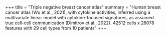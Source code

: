 +++
title = "Triple negative breast cancer atlas"
summary = "Human breast cancer atlas (Wu et al., 2021), with cytokine activities, inferred using a multivariate linear model with cytokine-focused signatures, as assumed true cell-cell communication (Dimitrov et al., 2022). 42512 cells x 28078 features with 29 cell types from 10 patients"
+++
